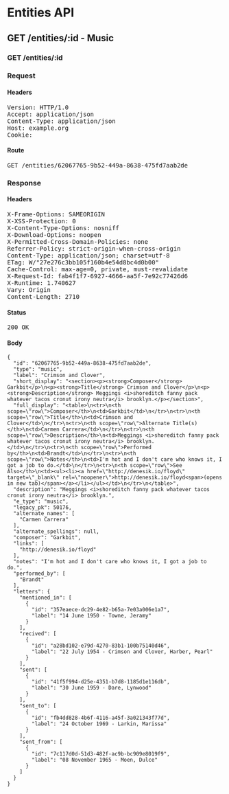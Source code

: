 # Entities API



## GET /entities/:id - Music

### GET /entities/:id
### Request

#### Headers

<pre>Version: HTTP/1.0
Accept: application/json
Content-Type: application/json
Host: example.org
Cookie: </pre>

#### Route

<pre>GET /entities/62067765-9b52-449a-8638-475fd7aab2de</pre>

### Response

#### Headers

<pre>X-Frame-Options: SAMEORIGIN
X-XSS-Protection: 0
X-Content-Type-Options: nosniff
X-Download-Options: noopen
X-Permitted-Cross-Domain-Policies: none
Referrer-Policy: strict-origin-when-cross-origin
Content-Type: application/json; charset=utf-8
ETag: W/&quot;27e276c3bb105f160b4e54d8bc4d0b00&quot;
Cache-Control: max-age=0, private, must-revalidate
X-Request-Id: fab4f1f7-6927-4666-aa5f-7e92c77426d6
X-Runtime: 1.740627
Vary: Origin
Content-Length: 2710</pre>

#### Status

<pre>200 OK</pre>

#### Body

~~~
{
  "id": "62067765-9b52-449a-8638-475fd7aab2de",
  "type": "music",
  "label": "Crimson and Clover",
  "short_display": "<section><p><strong>Composer</strong> Garkbit</p>\n<p><strong>Title</strong> Crimson and Clover</p>\n<p><strong>Description</strong> Meggings <i>shoreditch fanny pack whatever tacos cronut irony neutra</i> brooklyn.</p></section>",
  "full_display": "<table>\n<tr>\n<th scope=\"row\">Composer</th>\n<td>Garkbit</td>\n</tr>\n<tr>\n<th scope=\"row\">Title</th>\n<td>Crimson and Clover</td>\n</tr>\n<tr>\n<th scope=\"row\">Alternate Title(s)</th>\n<td>Carmen Carrera</td>\n</tr>\n<tr>\n<th scope=\"row\">Description</th>\n<td>Meggings <i>shoreditch fanny pack whatever tacos cronut irony neutra</i> brooklyn.</td>\n</tr>\n<tr>\n<th scope=\"row\">Performed by</th>\n<td>Brandt</td>\n</tr>\n<tr>\n<th scope=\"row\">Notes</th>\n<td>I'm hot and I don't care who knows it, I got a job to do.</td>\n</tr>\n<tr>\n<th scope=\"row\">See Also</th>\n<td><ul><li><a href=\"http://denesik.io/floyd\" target=\"_blank\" rel=\"noopener\">http://denesik.io/floyd<span>(opens in new tab)</span></a></li></ul></td>\n</tr>\n</table>",
  "description": "Meggings <i>shoreditch fanny pack whatever tacos cronut irony neutra</i> brooklyn.",
  "e_type": "music",
  "legacy_pk": 50176,
  "alternate_names": [
    "Carmen Carrera"
  ],
  "alternate_spellings": null,
  "composer": "Garkbit",
  "links": [
    "http://denesik.io/floyd"
  ],
  "notes": "I'm hot and I don't care who knows it, I got a job to do.",
  "performed_by": [
    "Brandt"
  ],
  "letters": {
    "mentioned_in": [
      {
        "id": "357eaece-dc29-4e82-b65a-7e03a006e1a7",
        "label": "14 June 1950 - Towne, Jeramy"
      }
    ],
    "recived": [
      {
        "id": "a28bd102-e79d-4270-83b1-100b75140d46",
        "label": "22 July 1954 - Crimson and Clover, Harber, Pearl"
      }
    ],
    "sent": [
      {
        "id": "41f5f994-d25e-4351-b7d8-1185d1e116db",
        "label": "30 June 1959 - Dare, Lynwood"
      }
    ],
    "sent_to": [
      {
        "id": "fb4dd828-4b6f-4116-a45f-3a021343f77d",
        "label": "24 October 1969 - Larkin, Marissa"
      }
    ],
    "sent_from": [
      {
        "id": "7c117d0d-51d3-482f-ac9b-bc909e8019f9",
        "label": "08 November 1965 - Moen, Dulce"
      }
    ]
  }
}
~~~


